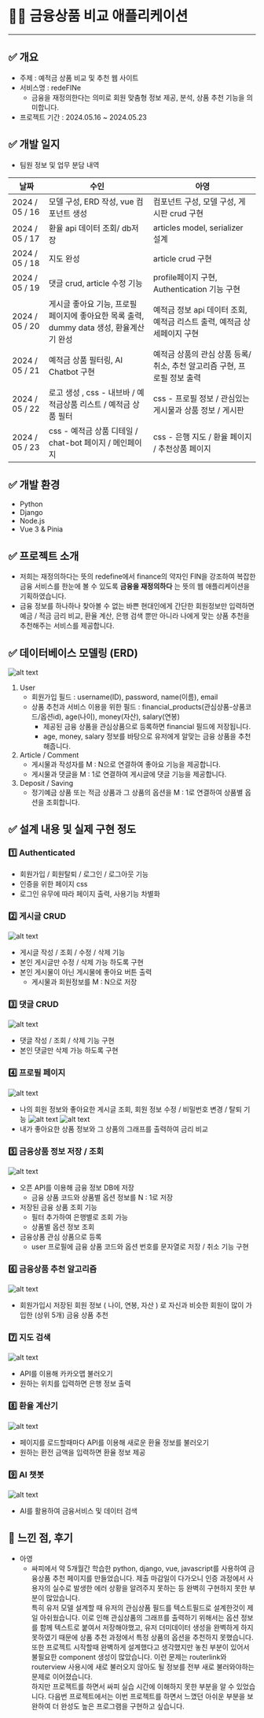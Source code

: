 # 👩‍💻 금융상품 비교 애플리케이션

---

## ✅ 개요 

- 주제 : 예적금 상품 비교 및 추천 웹 사이트
- 서비스명 : redeFINe
    - 금융을 재정의한다는 의미로 회원 맞춤형 정보 제공, 분석, 상품 추천 기능을 의미합니다.
- 프로젝트 기간 : 2024.05.16 ~ 2024.05.23


## ✅ 개발 일지 

- 팀원 정보 및 업무 분담 내역

| 날짜 | 수인 | 아영 |
| --- | --- | --- |
| 2024 / 05 / 16 | 모델 구성, ERD 작성, vue 컴포넌트 생성 | 컴포넌트 구성, 모델 구성, 게시판 crud 구현 |
| 2024 / 05 / 17 | 환율 api 데이터 조회/ db저장 | articles model, serializer 설계 |
| 2024 / 05 / 18 | 지도 완성 | article crud 구현 |
| 2024 / 05 / 19 | 댓글 crud, article 수정 기능 | profile페이지 구현, Authentication 기능 구현 |
| 2024 / 05 / 20 | 게시글 좋아요 기능, 프로필 페이지에 좋아요한 목록 출력, dummy data 생성, 환율계산기 완성 | 예적금 정보 api 데이터 조회, 예적금 리스트 출력, 예적금 상세페이지 구현 |
| 2024 / 05 / 21 | 예적금 상품 필터링, AI Chatbot 구현 | 예적금 상품의 관심 상품 등록/취소, 추천 알고리즘 구현, 프로필 정보 출력 |
| 2024 / 05 / 22 | 로고 생성 , css - 내브바 / 예적금상품 리스트 / 예적금 상품 필터 | css - 프로필 정보 / 관심있는 게시물과 상품 정보 / 게시판 |
| 2024 / 05 / 23 |  css - 예적금 상품 디테일 / chat-bot 페이지 / 메인페이지  | css - 은행 지도 / 환율 페이지 / 추천상품 페이지 |


## ✅ 개발 환경
- Python
- Django
- Node.js
- Vue 3 & Pinia


## ✅ 프로젝트 소개
- 저희는 재정의하다는 뜻의 redefine에서 finance의 약자인 FIN을 강조하여 복잡한 금융 서비스를 한눈에 볼 수 있도록 **금융을 재정의하다** 는 뜻의 웹 애플리케이션을 기획하였습니다.
- 금융 정보를 하나하나 찾아볼 수 없는 바쁜 현대인에게 간단한 회원정보만 입력하면 예금 / 적금 금리 비교, 환율 계산, 은행 검색 뿐만 아니라 나에게 맞는 상품 추천을 추천해주는 서비스를 제공합니다.


## ✅ 데이터베이스 모델링 (ERD)
![alt text](image-1.png)
1. User
    - 회원가입 필드 : username(ID), password, name(이름), email
    - 상품 추천과 서비스 이용을 위한 필드 : financial_products(관심상품-상품코드/옵션id), age(나이), money(자산), salary(연봉)
        - 제공된 금융 상품을 관심상품으로 등록하면 financial 필드에 저장됩니다.
        - age, money, salary 정보를 바탕으로 유저에게 알맞는 금융 상품을 추천해줍니다.
2. Article / Comment
    - 게시물과 작성자를 M : N으로 연결하여 좋아요 기능을 제공합니다.
    - 게시물과 댓글을 M : 1로 연결하여 게시글에 댓글 기능을 제공합니다.
3. Deposit / Saving
    - 정기예금 상품 또는 적금 상품과 그 상품의 옵션을 M : 1로 연결하여 상품별 옵션을 조회합니다.


## ✅ 설계 내용 및 실제 구현 정도

### 1️⃣ Authenticated
- 회원가입 / 회원탈퇴 / 로그인 / 로그아웃 기능
- 인증을 위한 페이지 css
- 로그인 유무에 따라 페이지 출력, 사용기능 차별화

### 2️⃣ 게시글 CRUD
![alt text](front/redefine_fin_pjt/src/assets/imgs/article.png)
- 게시글 작성 / 조회 / 수정 / 삭제 기능
- 본인 게시글만 수정 / 삭제 가능 하도록 구현
- 본인 게시물이 아닌 게시물에 좋아요 버튼 출력
    - 게시물과 회원정보를 M : N으로 저장

### 3️⃣ 댓글 CRUD
![alt text](front/redefine_fin_pjt/src/assets/imgs/article_detail.png)
- 댓글 작성 / 조회 / 삭제 기능 구현
- 본인 댓글만 삭제 가능 하도록 구현

### 4️⃣ 프로필 페이지
![alt text](front/redefine_fin_pjt/src/assets/imgs/profile_info.PNG)
- 나의 회원 정보와 좋아요한 게시글 조회, 회원 정보 수정 / 비밀번호 변경 / 탈퇴 기능
![alt text](front/redefine_fin_pjt/src/assets/imgs/profile.PNG)
![alt text](front/redefine_fin_pjt/src/assets/imgs/profile_chart.PNG)
- 내가 좋아요한 상품 정보와 그 상품의 그래프를 출력하여 금리 비교

### 5️⃣ 금융상품 정보 저장 / 조회
![alt text](front/redefine_fin_pjt/src/assets/imgs/productList.png)
- 오픈 API를 이용해 금융 정보 DB에 저장
    - 금융 상품 코드와 상품별 옵션 정보를 N : 1로 저장
- 저장된 금융 상품 조회 기능
    - 필터 추가하여 은행별로 조회 가능
    - 상품별 옵션 정보 조회
- 금융상품 관심 상품으로 등록
    - user 프로필에 금융 상품 코드와 옵션 번호를 문자열로 저장 / 취소 기능 구현

### 6️⃣ 금융상품 추천 알고리즘
![alt text](front/redefine_fin_pjt/src/assets/imgs/recommend.png)
- 회원가입시 저장된 회원 정보 ( 나이, 연봉, 자산 ) 로 자신과 비슷한 회원이 많이 가입한 (상위 5개) 금융 상품 추천

### 7️⃣ 지도 검색
![alt text](front/redefine_fin_pjt/src/assets/imgs/map.png)
- API를 이용해 카카오맵 불러오기
- 원하는 위치를 입력하면 은행 정보 출력

### 8️⃣ 환율 계산기
![alt text](front/redefine_fin_pjt/src/assets/imgs/exchange_cal.png)
- 페이지를 로드할때마다 API를 이용해 새로운 환율 정보를 불러오기
- 원하는 환전 금액을 입력하면 환율 정보 제공

### 9️⃣ AI 챗봇
![alt text](front/redefine_fin_pjt/src/assets/imgs/AI_chat.png)
- AI를 활용하여 금융서비스 및 데이터 검색


## 💭 느낀 점, 후기

- 아영
    - 싸피에서 약 5개월간 학습한 python, django, vue, javascript를 사용하여 금융상품 추천 페이지를 만들었습니다. 제출 마감일이 다가오니 인증 과정에서 사용자의 실수로 발생한 에러 상황을 알려주지 못하는 등 완벽히 구현하지 못한 부분이 많았습니다.<br>
    특히 유저 모델 설계할 때 유저의 관심상품 필드를 텍스트필드로 설계한것이 제일 아쉬웠습니다. 이로 인해 관심상품의 그래프를 출력하기 위해서는 옵션 정보를 함께 텍스트로 붙여서 저장해야했고, 유저 더미데이터 생성을 완벽하게 하지 못하였기 때문에 상품 추천 과정에서 특정 상품의 옵션을 추천하지 못했습니다.<br>
    또한 프로젝트 시작할때 완벽하게 설계했다고 생각했지만 놓친 부분이 있어서 불필요한 component 생성이 많았습니다. 이런 문제는 routerlink와 routerview 사용시에 새로 불러오지 않아도 될 정보를 전부 새로 불러와야하는 문제로 이어졌습니다.<br>
    하지만 프로젝트를 하면서 싸피 실습 시간에 이해하지 못한 부분을 알 수 있었습니다. 다음번 프로젝트에서는 이번 프로젝트를 하면서 느꼈던 아쉬운 부분을 보완하여 더 완성도 높은 프로그램을 구현하고 싶습니다.